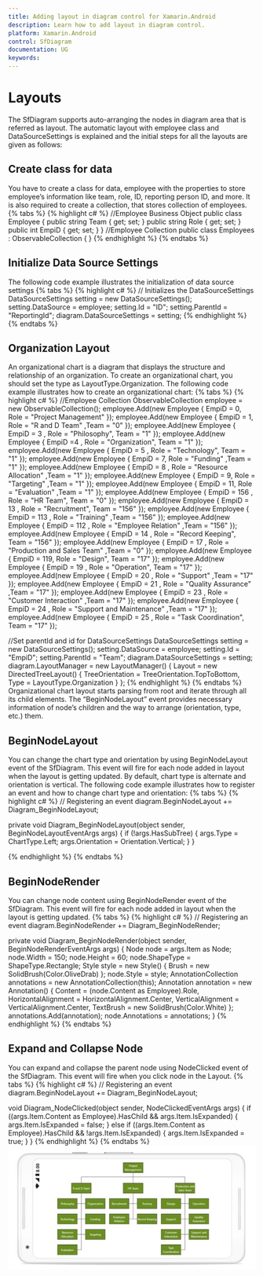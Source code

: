 ```yaml
---
title: Adding layout in diagram control for Xamarin.Android
description: Learn how to add layout in diagram control.
platform: Xamarin.Android
control: SfDiagram
documentation: UG
keywords: 
---
```

# Layouts
The SfDiagram supports auto-arranging the nodes in diagram area that is referred as layout.
The automatic layout with employee class and DataSourceSettings is explained and the initial steps for all the layouts are given as follows:

## Create class for data
You have to create a class for data, employee with the properties to store employee’s information like team, role, ID, reporting person ID, and more. It is also required to create a collection, that stores collection of employees.
{% tabs %}
{% highlight c# %}
//Employee Business Object
public class Employee
{
public string Team { get; set; }
public string Role { get; set; }
public int EmpiD { get; set; }
}
//Employee Collection
public class Employees : ObservableCollection<Employee>
{
}
{% endhighlight %}
{% endtabs %}

## Initialize Data Source Settings 
The following code example illustrates the initialization of data source settings
{% tabs %}
{% highlight c# %}
// Initializes the DataSourceSettings 
DataSourceSettings setting = new DataSourceSettings();
setting.DataSource = employee;
setting.Id = "ID";
setting.ParentId = "ReportingId";
diagram.DataSourceSettings = setting;
{% endhighlight %}
{% endtabs %}

## Organization Layout
An organizational chart is a diagram that displays the structure and relationship of an organization. To create an organizational chart, you should set the type as LayoutType.Organization. The following code example illustrates how to create an organizational chart:
{% tabs %}
{% highlight c# %}
//Employee Collection
ObservableCollection<Employee> employee = new ObservableCollection<Employee>();
employee.Add(new Employee { EmpiD = 0, Role = "Project Management" });
employee.Add(new Employee { EmpiD = 1,  Role = "R and D Team" ,Team = "0" });
employee.Add(new Employee { EmpiD = 3 , Role = "Philosophy", Team = "1" });
employee.Add(new Employee { EmpiD =4 , Role = "Organization", Team = "1" });
employee.Add(new Employee { EmpiD = 5 , Role = "Technology", Team = "1" });
employee.Add(new Employee { EmpiD = 7,  Role = "Funding" ,Team = "1" });
employee.Add(new Employee { EmpiD = 8 , Role = "Resource Allocation" ,Team = "1" });
employee.Add(new Employee { EmpiD = 9,  Role = "Targeting" ,Team = "1" });
employee.Add(new Employee { EmpiD = 11,  Role = "Evaluation" ,Team = "1" });
employee.Add(new Employee { EmpiD = 156 , Role = "HR Team", Team = "0" });
employee.Add(new Employee { EmpiD = 13 , Role = "Recruitment", Team = "156" });
employee.Add(new Employee { EmpiD = 113 , Role = "Training" ,Team = "156" });
employee.Add(new Employee { EmpiD = 112 , Role = "Employee Relation" ,Team = "156" });
employee.Add(new Employee { EmpiD = 14 , Role = "Record Keeping", Team = "156" });
employee.Add(new Employee { EmpiD = 17 , Role = "Production and Sales Team" ,Team = "0" });
employee.Add(new Employee { EmpiD = 119,  Role = "Design", Team = "17" });
employee.Add(new Employee { EmpiD = 19 , Role = "Operation", Team = "17" });
employee.Add(new Employee { EmpiD = 20 , Role = "Support" ,Team = "17" });
employee.Add(new Employee { EmpiD = 21 , Role = "Quality Assurance" ,Team = "17" });
employee.Add(new Employee { EmpiD = 23 , Role = "Customer Interaction" ,Team = "17" });
employee.Add(new Employee { EmpiD = 24 , Role = "Support and Maintenance" ,Team = "17" });
employee.Add(new Employee { EmpiD = 25 , Role = "Task Coordination", Team = "17" });

//Set parentId and id for DataSourceSettings
DataSourceSettings setting = new DataSourceSettings();
setting.DataSource = employee;
setting.Id = "EmpiD";
setting.ParentId = "Team";
diagram.DataSourceSettings = setting;
diagram.LayoutManager = new LayoutManager() { Layout = new DirectedTreeLayout() { TreeOrientation = TreeOrientation.TopToBottom, Type = LayoutType.Organization } };
{% endhighlight %}
{% endtabs %}
Organizational chart layout starts parsing from root and iterate through all its child elements. The “BeginNodeLayout” event provides necessary information of node’s children and the way to arrange (orientation, type, etc.) them.

## BeginNodeLayout
You can change the chart type and orientation by using BeginNodeLayout event of the SfDiagram. This event will fire for each node added in layout when the layout is getting updated. By default, chart type is alternate and orientation is vertical. The following code example illustrates how to register an event and how to change chart type and orientation:
{% tabs %}
{% highlight c# %}
// Registering an event 
diagram.BeginNodeLayout += Diagram_BeginNodeLayout; 

private void Diagram_BeginNodeLayout(object sender, BeginNodeLayoutEventArgs args)
{
    if (!args.HasSubTree)
    {
       args.Type = ChartType.Left;
       args.Orientation = Orientation.Vertical;
    }
}

{% endhighlight %}
{% endtabs %}

## BeginNodeRender
You can change node content using BeginNodeRender event of the SfDiagram. This event will fire for each node added in layout when the layout is getting updated.
{% tabs %}
{% highlight c# %}
// Registering an event
diagram.BeginNodeRender += Diagram_BeginNodeRender;

private void Diagram_BeginNodeRender(object sender, BeginNodeRenderEventArgs args)
        {
            Node node = args.Item as Node;
            node.Width = 150;
            node.Height = 60;
            node.ShapeType = ShapeType.Rectangle;
            Style style = new Style() { Brush = new SolidBrush(Color.OliveDrab) };
            node.Style = style;
            AnnotationCollection annotations = new AnnotationCollection(this);
            Annotation annotation = new Annotation()
            {
                Content = (node.Content as Employee).Role,
                HorizontalAlignment = HorizontalAlignment.Center,
                VerticalAlignment = VerticalAlignment.Center,
                TextBrush = new SolidBrush(Color.White)
            };
            annotations.Add(annotation);
            node.Annotations = annotations;
        }
{% endhighlight %}
{% endtabs %}

## Expand and Collapse Node
You can expand and collapse the parent node using NodeClicked event of the SfDiagram. This event will fire when you click node in the Layout.
{% tabs %}
{% highlight c# %}
// Registering an event
diagram.BeginNodeLayout += Diagram_BeginNodeLayout;

void Diagram_NodeClicked(object sender, NodeClickedEventArgs args)
 {
     if ((args.Item.Content as Employee).HasChild && args.Item.IsExpanded)
         {
                args.Item.IsExpanded = false;
         }
     else if ((args.Item.Content as Employee).HasChild && !args.Item.IsExpanded)
         {
                args.Item.IsExpanded = true;
         }
  }
{% endhighlight %}
{% endtabs %}
![](Layout_images/Layout_img1.jpeg)

